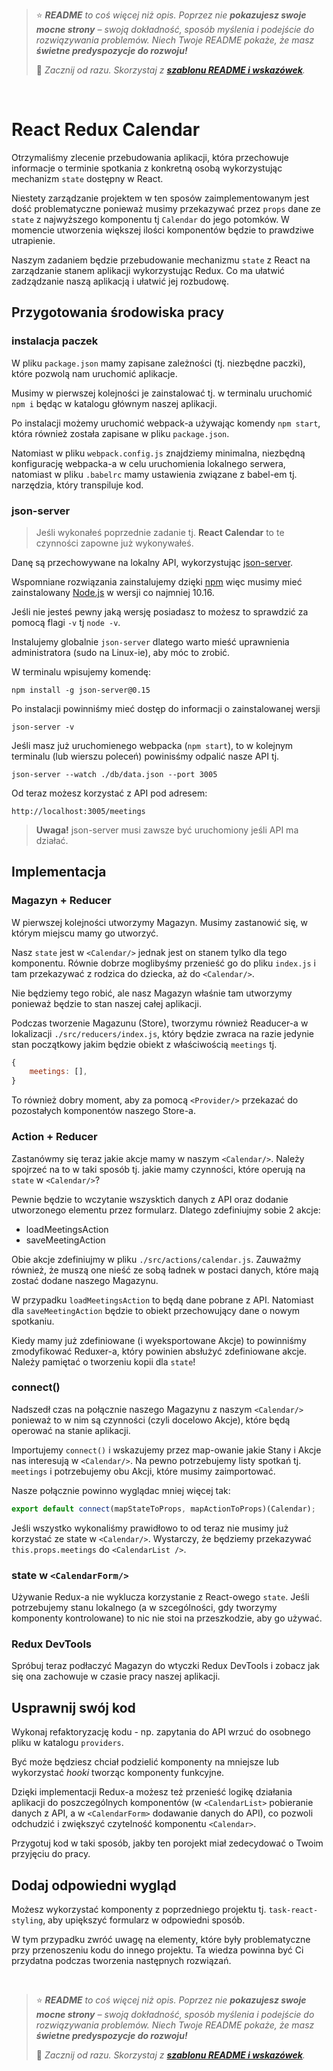 > ⭐ ***README** to coś więcej niż opis. Poprzez nie **pokazujesz swoje mocne strony** – swoją dokładność, sposób myślenia i podejście do rozwiązywania problemów. Niech Twoje README pokaże, że masz **świetne predyspozycje do rozwoju!***
> 
> 🎁 *Zacznij od razu. Skorzystaj z **[szablonu README i wskazówek](https://github.com/devmentor-pl/readme-template)**.* 

&nbsp;


# React Redux Calendar

Otrzymaliśmy zlecenie przebudowania aplikacji, która przechowuje informacje o terminie spotkania z konkretną osobą wykorzystując mechanizm `state` dostępny w React. 

Niestety zarządzanie projektem w ten sposów zaimplementowanym jest dość problematyczne ponieważ musimy przekazywać przez `props` dane ze `state` z najwyższego komponentu tj `Calendar` do jego potomków. W momencie utworzenia większej ilości komponentów będzie to prawdziwe utrapienie.

Naszym zadaniem będzie przebudowanie mechanizmu `state` z React na zarządzanie stanem aplikacji wykorzystując Redux.
Co ma ułatwić zadządzanie naszą aplikacją i ułatwić jej rozbudowę.

## Przygotowania środowiska pracy

### instalacja paczek

W pliku `package.json` mamy zapisane zależności (tj. niezbędne paczki), które pozwolą nam uruchomić aplikacje.

Musimy w pierwszej kolejności je zainstalować tj. w terminalu uruchomić `npm i` będąc w katalogu głównym naszej aplikacji.

Po instalacji możemy uruchomić webpack-a używając komendy `npm start`, która również została zapisane w pliku `package.json`.

Natomiast w pliku `webpack.config.js` znajdziemy minimalna, niezbędną konfigurację webpacka-a w celu uruchomienia lokalnego serwera, natomiast w pliku `.babelrc` mamy ustawienia związane z babel-em tj. narzędzia, który transpiluje kod. 


### json-server

> Jeśli wykonałeś poprzednie zadanie tj. **React Calendar** to te czynności zapowne już wykonywałeś.

Danę są przechowywane na lokalny API, wykorzystując [json-server](https://github.com/typicode/json-server). 

Wspomniane rozwiązania zainstalujemy dzięki [npm](https://pl.wikipedia.org/wiki/Npm_(manager_pakiet%C3%B3w)) więc musimy mieć zainstalowany [Node.js](https://nodejs.org) w wersji co najmniej 10.16.

Jeśli nie jesteś pewny jaką wersję posiadasz to możesz to sprawdzić za pomocą flagi `-v` tj `node -v`.

Instalujemy globalnie `json-server` dlatego warto mieść uprawnienia administratora (sudo na Linux-ie), aby móc to zrobić.

W terminalu wpisujemy komendę:

```
npm install -g json-server@0.15
```

Po instalacji powinniśmy mieć dostęp do informacji o zainstalowanej wersji 

```
json-server -v
```

Jeśli masz już uruchomienego webpacka (`npm start`), to w kolejnym terminalu (lub wierszu poleceń) powinisśmy odpalić nasze API tj.

```
json-server --watch ./db/data.json --port 3005
```

Od teraz możesz korzystać z API pod adresem:

```
http://localhost:3005/meetings
```

> **Uwaga!** json-server musi zawsze być uruchomiony jeśli API ma działać. 

## Implementacja

### Magazyn + Reducer

W pierwszej kolejności utworzymy Magazyn. Musimy zastanowić się, w którym miejscu mamy go utworzyć.

Nasz `state` jest w `<Calendar/>` jednak jest on stanem tylko dla tego komponentu. Równie dobrze moglibyśmy przenieść go do pliku `index.js` i tam przekazywać z rodzica do dziecka, aż do `<Calendar/>`.

Nie będziemy tego robić, ale nasz Magazyn właśnie tam utworzymy ponieważ będzie to stan naszej całej aplikacji.

Podczas tworzenie Magazunu (Store), tworzymu również Readucer-a w lokalizacji `./src/reducers/index.js`, który będzie zwraca na razie jedynie stan początkowy jakim będzie obiekt z właściwością `meetings` tj.

```javascript
{
    meetings: [],
}
```

To również dobry moment, aby za pomocą `<Provider/>` przekazać do pozostałych komponentów naszego Store-a.


### Action + Reducer

Zastanówmy się teraz jakie akcje mamy w naszym `<Calendar/>`. Należy spojrzeć na to w taki sposób tj. jakie mamy czynności, które operują na `state` w `<Calendar/>`?

Pewnie będzie to wczytanie wszysktich danych z API oraz dodanie utworzonego elementu przez formularz. Dlatego zdefiniujmy sobie 2 akcje:

* loadMeetingsAction
* saveMeetingAction

Obie akcje zdefiniujmy w pliku `./src/actions/calendar.js`. Zauważmy również, że muszą one nieść ze sobą ładnek w postaci danych, które mają zostać dodane naszego Magazynu.

W przypadku `loadMeetingsAction` to będą dane pobrane z API. Natomiast dla `saveMeetingAction` będzie to obiekt przechowujący dane o nowym spotkaniu.

Kiedy mamy już zdefiniowane (i wyeksportowane Akcje) to powinniśmy zmodyfikować Reduxer-a, który powinien absłużyć zdefiniowane akcje. Należy pamiętać o tworzeniu kopii dla `state`!

### connect()

Nadszedł czas na połącznie naszego Magazynu z naszym `<Calendar/>` ponieważ to w nim są czynności (czyli docelowo Akcje), które będą operować na stanie aplikacji.

Importujemy `connect()` i wskazujemy przez map-owanie jakie Stany i Akcje nas interesują w `<Calendar/>`.
Na pewno potrzebujemy listy spotkań tj. `meetings` i potrzebujemy obu Akcji, które musimy zaimportować.

Nasze połącznie powinno wyglądac mniej więcej tak:

```javascript
export default connect(mapStateToProps, mapActionToProps)(Calendar);
```

Jeśli wszystko wykonaliśmy prawidłowo to od teraz nie musimy już korzystać ze state w `<Calendar/>`. Wystarczy, że będziemy przekazywać `this.props.meetings` do `<CalendarList />`.

### state w `<CalendarForm/>`

Używanie Redux-a nie wyklucza korzystanie z React-owego `state`. Jeśli potrzebujemy stanu lokalnego (a w szcególności, gdy tworzymy komponenty kontrolowane) to nic nie stoi na przeszkodzie, aby go używać.


### Redux DevTools

Spróbuj teraz podłaczyć Magazyn do wtyczki Redux DevTools i zobacz jak się ona zachowuje w czasie pracy naszej aplikacji.

## Usprawnij swój kod

Wykonaj refaktoryzację kodu - np. zapytania do API wrzuć do osobnego pliku w katalogu `providers`.

Być może będziesz chciał podzielić komponenty na mniejsze lub wykorzystać *hooki* tworząc komponenty funkcyjne. 

Dzięki implementacji Redux-a możesz też przenieść logikę działania aplikacji do poszczególnych komponentów (w `<CalendarList>` pobieranie danych z API, a w `<CalendarForm>` dodawanie danych do API), co pozwoli odchudzić i zwiększyć czytelność komponentu `<Calendar>`.

Przygotuj kod w taki sposób, jakby ten porojekt miał zedecydować o Twoim przyjęciu do pracy.

## Dodaj odpowiedni wygląd

Możesz wykorzystać komponenty z poprzedniego projektu tj. `task-react-styling`, aby upiększyć formularz w odpowiedni sposób.

W tym przypadku zwróć uwagę na elementy, które były problematyczne przy przenoszeniu kodu do innego projektu. Ta wiedza powinna być Ci przydatna podczas tworzenia następnych rozwiązań.



&nbsp;

> ⭐ ***README** to coś więcej niż opis. Poprzez nie **pokazujesz swoje mocne strony** – swoją dokładność, sposób myślenia i podejście do rozwiązywania problemów. Niech Twoje README pokaże, że masz **świetne predyspozycje do rozwoju!***
> 
> 🎁 *Zacznij od razu. Skorzystaj z **[szablonu README i wskazówek](https://github.com/devmentor-pl/readme-template)**.* 
